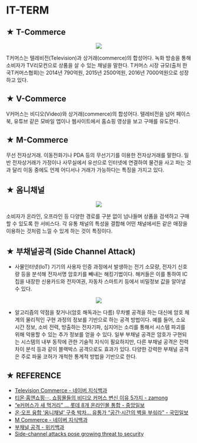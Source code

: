 # IT-TERM

## ★ T-Commerce

<p align="center">
  <img src="https://dbscthumb-phinf.pstatic.net/4874_000_1/20170504193122597_RWVSNBSQA.JPG/ka40_262_i1.JPG?type=w460_fst&wm=N" />
</p>

T커머스는 텔레비전(Television)과 상거래(commerce)의 합성어다. 녹화 방송을 통해 소비자가 TV리모컨으로 상품을 살 수 있는 채널을 말한다. T커머스 시장 규모(출처 한국T커머스협회)는 2014년 790억원, 2015년 2500억원, 2016년 7000억원으로 성장하고 있다. 

## ★ V-Commerce
V커머스는 비디오(Video)와 상거래(commerce)의 합성어다. 텔레비전을 넘어 페이스북, 유튜브 같은 모바일 앱이나 웹사이트에서 홈쇼핑 영상을 보고 구매를 유도한다.

## ★ M-Commerce
무선 전자상거래. 이동전화기나 PDA 등의 무선기기를 이용한 전자상거래를 말한다. 일반 전자상거래가 가정이나 사무실에서 유선으로 인터넷에 연결하여 물건을 사고 파는 것과 달리 이동 중에도 언제 어디서나 거래가 가능하다는 특징을 가지고 있다.

## ★ 옴니채널

<p align="center">
  <img src="http://image.kmib.co.kr/online_image/2014/0912/201409120405_11150922784542_1.jpg" />
</p>

소비자가 온라인, 오프라인 등 다양한 경로를 구분 없이 넘나들며 상품을 검색하고 구매할 수 있도록 한 서비스다. 각 유통 채널의 특성을 결합해 어떤 채널에서든 같은 매장을 이용하는 것처럼 느낄 수 있게 하는 것이 특징이다.

## ★ 부채널공격 (Side Channel Attack)
* 사물인터넷(IoT) 기기의 사용자 인증 과정에서 발생하는 전기 소모량, 전자기 신호량 등을 분석해 전자서명 암호키를 빼내는 해킹기법이다. 해커들은 이를 통하여 IC칩을 내장한 신용카드와 전자여권, 자동차 스마트키 등에서 비밀정보 값을 알아낼 수 있다.

<p align="center">
  <img src="https://cdn.ihs.com/www/blog/image1.jpg" />
</p>  

* 알고리즘의 약점을 찾거나(암호 해독과는 다름) 무차별 공격을 하는 대신에 암호 체계의 물리적인 구현 과정의 정보를 기반으로 하는 공격 방법이다. 예를 들어, 소요 시간 정보, 소비 전력, 방출하는 전자기파, 심지어는 소리를 통해서 시스템 파괴를 위해 악용할 수 있는 추가 정보를 얻을 수 있다. 일부 부채널 공격은 암호가 구현되는 시스템의 내부 동작에 관한 기술적 지식이 필요하지만, 다른 부채널 공격은 전력 차이 분석 등과 같이 블랙박스 공격으로도 효과가 있다. 다양한 강력한 부채널 공격은 주로 파울 코허가 개척한 통계적 방법을 기반으로 한다.

## ★ REFERENCE
* [Television Commerce - 네이버 지식백과](https://terms.naver.com/entry.nhn?docId=3587004&cid=59277&categoryId=59279)
* [티몬·홈앤쇼핑···, 쇼핑몰들의 비디오 커머스 변신 이유 5가지 - zamong](http://www.zamong.co.kr/archives/20975)
* [“e커머스가 새 먹거리” … 롯데 8개 온라인몰 통합 - 중앙일보](https://news.joins.com/article/22626357)
* [온·오프 융합 ‘옴니채널’ 구축 박차… 유통가 “공간·시간의 벽을 부숴라” - 국민일보](http://news.kmib.co.kr/article/view.asp?arcid=0922784542)
* [M Commerce - 네이버 지식백과](https://terms.naver.com/entry.nhn?docId=18678&cid=43659&categoryId=43659)
* [부채널 공격 - 위키백과](https://ko.wikipedia.org/wiki/%EB%B6%80%EC%B1%84%EB%84%90_%EA%B3%B5%EA%B2%A9)
* [Side-channel attacks pose growing threat to security](https://ihsmarkit.com/research-analysis/side-channel-attacks-pose-growing-threat-to-security.html)
